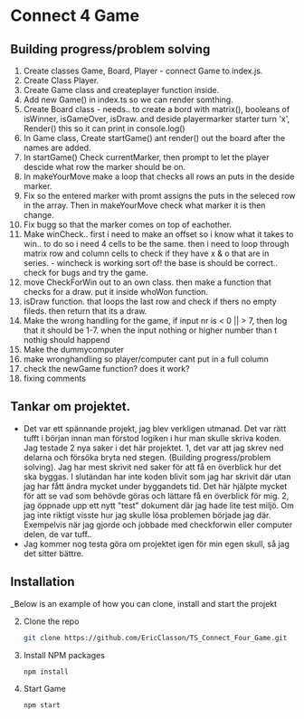 # Connect 4 Game

## Building progress/problem solving

1. Create classes Game, Board, Player - connect Game to index.js.
2. Create Class Player.
3. Create Game class and createplayer function inside.
4. Add new Game() in index.ts so we can render somthing.
5. Create Board class - needs.. to create a bord with matrix(), booleans of isWinner, isGameOver, isDraw. and deside playermarker starter turn 'x', Render() this so it can print in console.log()
6. In Game class, Create startGame() ant render() out the board after the names are added.
7. In startGame() Check currentMarker, then prompt to let the player descide what row the marker should be on.
8. In makeYourMove make a loop that checks all rows an puts in the deside marker.
9. Fix so the entered marker with promt assigns the puts in the seleced row in the array. Then in makeYourMove check what marker it is then change.
10. Fix bugg so that the marker comes on top of eachother.
11. Make winCheck.. first i need to make an offset so i know what it takes to win.. to do so i need 4 cells to be the same. then i need to loop through matrix row and column cells to check if they have x & o that are in series. - wincheck is working sort of! the base is should be correct.. check for bugs and try the game.
12. move CheckForWin out to an own class. then make a function that checks for a draw. put it inside whoWon function.
13. isDraw function. that loops the last row and check if thers no empty fileds. then return that its a draw.
14. Make the wrong handling for the game, if input nr is < 0 || > 7, then log that it should be 1-7. when the input nothing or higher number than t nothig should happend
15. Make the dummycomputer
16. make wronghandling so player/computer cant put in a full column
17. check the newGame function? does it work?
18. fixing comments

## Tankar om projektet.

- Det var ett spännande projekt, jag blev verkligen utmanad. Det var rätt tufft i början innan man förstod logiken i hur man skulle skriva koden. Jag testade 2 nya saker i det här projektet. 1, det var att jag skrev ned delarna och försöka bryta ned stegen. (Building progress/problem solving). Jag har mest skrivit ned saker för att få en överblick hur det ska byggas. I slutändan har inte koden blivit som jag har skrivit där utan jag har fått ändra mycket under byggandets tid. Det här hjälpte mycket för att se vad som behövde göras och lättare få en överblick för mig. 2, jag öppnade upp ett nytt "test" dokument där jag hade lite test miljö. Om jag inte riktigt visste hur jag skulle lösa problemen började jag där. Exempelvis när jag gjorde och jobbade med checkforwin eller computer delen, de var tuff..
- Jag kommer nog testa göra om projektet igen för min egen skull, så jag det sitter bättre.

## Installation

\_Below is an example of how you can clone, install and start the projekt

2. Clone the repo
   ```sh
   git clone https://github.com/EricClasson/TS_Connect_Four_Game.git
   ```
3. Install NPM packages
   ```sh
   npm install
   ```
4. Start Game
   ```sh
   npm start
   ```
